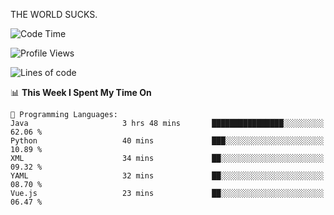 THE WORLD SUCKS.

<!--START_SECTION:waka-->
![Code Time](http://img.shields.io/badge/Code%20Time-750%20hrs%2048%20mins-blue)

![Profile Views](http://img.shields.io/badge/Profile%20Views-0-blue)

![Lines of code](https://img.shields.io/badge/From%20Hello%20World%20I%27ve%20Written-2.1%20million%20lines%20of%20code-blue)

📊 **This Week I Spent My Time On** 

```text
💬 Programming Languages: 
Java                     3 hrs 48 mins       ████████████████░░░░░░░░░   62.06 % 
Python                   40 mins             ███░░░░░░░░░░░░░░░░░░░░░░   10.89 % 
XML                      34 mins             ██░░░░░░░░░░░░░░░░░░░░░░░   09.32 % 
YAML                     32 mins             ██░░░░░░░░░░░░░░░░░░░░░░░   08.70 % 
Vue.js                   23 mins             ██░░░░░░░░░░░░░░░░░░░░░░░   06.47 % 
```


<!--END_SECTION:waka-->
